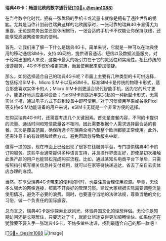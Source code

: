 **瑞典4G卡：畅游北欧的数字通行证[[TG💪+ @esim1088](https://t.me/s/esim1088)]**

在当今数字化时代，拥有一张优质的手机卡或流量卡就像是拥有了通往世界的钥匙。尤其是当你计划前往瑞典这样的北欧国家时，一张可靠的瑞典4G卡显得尤为重要。无论是商务出差还是休闲旅行，一张合适的手机卡不仅能让你保持联络，还能享受高速网络带来的便利。

首先，让我们来了解一下什么是瑞典4G卡。简单来说，它就是一种可以在瑞典使用的移动通信SIM卡，支持4G网络，提供语音通话、短信以及数据流量服务。对于经常出国的人来说，这类卡最大的吸引力在于它的灵活性和实用性。相比传统的漫游服务，4G卡不仅价格更实惠，而且使用起来更加便捷。

那么，如何选择适合自己的瑞典4G卡呢？市面上主要有几种类型的卡可供选择，包括标准SIM卡、Micro SIM卡以及eSIM卡。标准SIM卡是传统的物理卡形式，适合那些喜欢实体卡的人；Micro SIM卡则更适合现代智能手机，因为它的尺寸更小，能更好地适应各种设备；而eSIM卡则是近年来兴起的一种新型卡形式，无需实体卡槽，通过电子方式下载到设备中即可使用。对于习惯使用苹果或谷歌Pixel等支持eSIM功能设备的用户来说，eSIM卡无疑是一个非常方便的选择。

在购买瑞典4G卡时，还需要考虑几个关键因素。首先是套餐内容，不同的卡提供的流量、通话时间和短信数量各不相同，因此需要根据个人需求选择最合适的套餐。其次是覆盖范围，确保所选卡在瑞典全境乃至整个欧洲都能正常使用。此外，还需注意卡的有效期和续费方式，避免因疏忽导致服务中断。

值得一提的是，现在市面上已经出现了很多在线服务平台，专门提供瑞典4G卡的订购服务。这些平台通常提供多种语言支持，并且操作界面友好，即使是初次接触此类产品的用户也能轻松完成购买流程。比如，通过某知名电商平台下单后，只需按照指引填写相关信息并支付费用，就可以在家等待快递送达，省去了亲自去实体店办理的麻烦。

当然，在享受瑞典4G卡带来的便利的同时，也要注意合理使用资源。毕竟，无论多么强大的网络连接，都离不开良好的管理习惯。建议大家根据实际需要调整流量使用情况，避免不必要的浪费。同时，也要遵守当地的法律法规，尊重当地的文化习俗，做一个负责任的国际旅客。

总而言之，瑞典4G卡是你探索北欧风光、体验异国文化的理想伴侣。无论你是短期访问还是长期居住，只要选对了卡，就能让旅途变得更加顺畅愉快。如果你还在犹豫要不要入手一张瑞典4G卡，不妨多做些功课，找到最适合自己的那一款吧！

[[TG💪+ @esim1088](https://t.me/s/esim1088) ![Image](https://i.postimg.cc/4NQfJmqS/Snipaste-2025-05-13-00-14-12.png)]